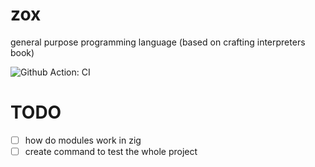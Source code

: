 # zox
general purpose programming language (based on crafting interpreters book)

![Github Action: CI](https://github.com/github/docs/actions/workflows/ci.yml/badge.svg)

# TODO
- [ ] how do modules work in zig
- [ ] create command to test the whole project
